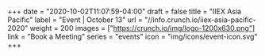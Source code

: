 +++
date = "2020-10-02T11:07:59-04:00"
draft = false
title = "IIEX Asia Pacific"
label = "Event | October 13"
url = "//info.crunch.io/iiex-asia-pacific-2020"
weight = 200
images = ["https://crunch.io/img/logo-1200x630.png"]
link = "Book a Meeting"
series = "events"
icon = "img/icons/event-icon.svg"
+++
